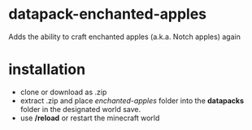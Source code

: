 # datapack-enchanted-apples
 Adds the ability to craft enchanted apples (a.k.a. Notch apples) again

# installation
 - clone or download as .zip
 - extract .zip and place *enchanted-apples* folder into the __datapacks__ folder in the designated world save.
 - use __/reload__ or restart the minecraft world
